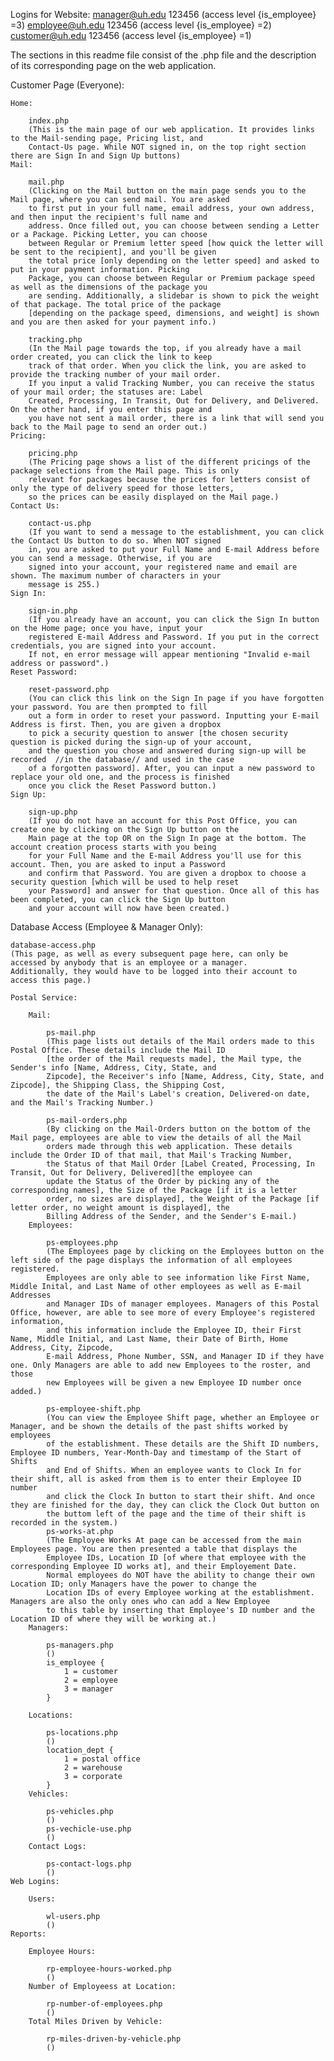 Logins for Website:
    manager@uh.edu 123456 (access level {is_employee} =3)
    employee@uh.edu 123456 (access level {is_employee} =2)
    customer@uh.edu 123456 (access level {is_employee} =1)
    
    
The sections in this readme file consist of the .php file and the description of its corresponding page on the web application. 

Customer Page (Everyone):

    Home:
    
        index.php
        (This is the main page of our web application. It provides links to the Mail-sending page, Pricing list, and
        Contact-Us page. While NOT signed in, on the top right section there are Sign In and Sign Up buttons)
    Mail:
    
        mail.php
        (Clicking on the Mail button on the main page sends you to the Mail page, where you can send mail. You are asked 
        to first put in your full name, email address, your own address, and then input the recipient's full name and 
        address. Once filled out, you can choose between sending a Letter or a Package. Picking Letter, you can choose
        between Regular or Premium letter speed [how quick the letter will be sent to the recipient], and you'll be given
        the total price [only depending on the letter speed] and asked to put in your payment information. Picking 
        Package, you can choose between Regular or Premium package speed as well as the dimensions of the package you 
        are sending. Additionally, a slidebar is shown to pick the weight of that package. The total price of the package
        [depending on the package speed, dimensions, and weight] is shown and you are then asked for your payment info.)
        
        tracking.php
        (In the Mail page towards the top, if you already have a mail order created, you can click the link to keep 
        track of that order. When you click the link, you are asked to provide the tracking number of your mail order. 
        If you input a valid Tracking Number, you can receive the status of your mail order; the statuses are: Label
        Created, Processing, In Transit, Out for Delivery, and Delivered. On the other hand, if you enter this page and
        you have not sent a mail order, there is a link that will send you back to the Mail page to send an order out.)
    Pricing:
    
        pricing.php
        (The Pricing page shows a list of the different pricings of the package selections from the Mail page. This is only 
        relevant for packages because the prices for letters consist of only the type of delivery speed for those letters,
        so the prices can be easily displayed on the Mail page.)
    Contact Us:
        
        contact-us.php
        (If you want to send a message to the establishment, you can click the Contact Us button to do so. When NOT signed
        in, you are asked to put your Full Name and E-mail Address before you can send a message. Otherwise, if you are
        signed into your account, your registered name and email are shown. The maximum number of characters in your
        message is 255.)
    Sign In:
        
        sign-in.php
        (If you already have an account, you can click the Sign In button on the Home page; once you have, input your
        registered E-mail Address and Password. If you put in the correct credentials, you are signed into your account.
        If not, en error message will appear mentioning "Invalid e-mail address or password".)
    Reset Password:
    
        reset-password.php
        (You can click this link on the Sign In page if you have forgotten your password. You are then prompted to fill
        out a form in order to reset your password. Inputting your E-mail Address is first. Then, you are given a dropbox
        to pick a security question to answer [the chosen security question is picked during the sign-up of your account,
        and the question you chose and answered during sign-up will be recorded  //in the database// and used in the case
        of a forgotten password]. After, you can input a new password to replace your old one, and the process is finished
        once you click the Reset Password button.)
    Sign Up:
    
        sign-up.php
        (If you do not have an account for this Post Office, you can create one by clicking on the Sign Up button on the 
        Main page at the top OR on the Sign In page at the bottom. The account creation process starts with you being
        for your Full Name and the E-mail Address you'll use for this account. Then, you are asked to input a Password 
        and confirm that Password. You are given a dropbox to choose a security question [which will be used to help reset
        your Password] and answer for that question. Once all of this has been completed, you can click the Sign Up button
        and your account will now have been created.)

Database Access (Employee & Manager Only):
    
    database-access.php
    (This page, as well as every subsequent page here, can only be accessed by anybody that is an employee or a manager.
    Additionally, they would have to be logged into their account to access this page.)

    Postal Service:

        Mail:
        
            ps-mail.php
            (This page lists out details of the Mail orders made to this Postal Office. These details include the Mail ID 
            [the order of the Mail requests made], the Mail type, the Sender's info [Name, Address, City, State, and 
            Zipcode], the Receiver's info [Name, Address, City, State, and Zipcode], the Shipping Class, the Shipping Cost,
            the date of the Mail's Label's creation, Delivered-on date, and the Mail's Tracking Number.)
            
            ps-mail-orders.php
            (By clicking on the Mail-Orders button on the bottom of the Mail page, employees are able to view the details of all the Mail 
            orders made through this web application. These details include the Order ID of that mail, that Mail's Tracking Number, 
            the Status of that Mail Order [Label Created, Processing, In Transit, Out for Delivery, Delivered][the employee can 
            update the Status of the Order by picking any of the corresponding names], the Size of the Package [if it is a letter 
            order, no sizes are displayed], the Weight of the Package [if letter order, no weight amount is displayed], the
            Billing Address of the Sender, and the Sender's E-mail.)
        Employees:
            
            ps-employees.php
            (The Employees page by clicking on the Employees button on the left side of the page displays the information of all employees registered. 
            Employees are only able to see information like First Name, Middle Inital, and Last Name of other employees as well as E-mail Addresses 
            and Manager IDs of manager employees. Managers of this Postal Office, however, are able to see more of every Employee's registered information,
            and this information include the Employee ID, their First Name, Middle Initial, and Last Name, their Date of Birth, Home Address, City, Zipcode,
            E-mail Address, Phone Number, SSN, and Manager ID if they have one. Only Managers are able to add new Employees to the roster, and those
            new Employees will be given a new Employee ID number once added.)
            
            ps-employee-shift.php
            (You can view the Employee Shift page, whether an Employee or Manager, and be shown the details of the past shifts worked by employees 
            of the establishment. These details are the Shift ID numbers, Employee ID numbers, Year-Month-Day and timestamp of the Start of Shifts 
            and End of Shifts. When an employee wants to Clock In for their shift, all is asked from them is to enter their Employee ID number
            and click the Clock In button to start their shift. And once they are finished for the day, they can click the Clock Out button on 
            the buttom left of the page and the time of their shift is recorded in the system.)
            ps-works-at.php
            (The Employee Works At page can be accessed from the main Employees page. You are then presented a table that displays the 
            Employee IDs, Location ID [of where that employee with the corresponding Employee ID works at], and their Employement Date. 
            Normal employees do NOT have the ability to change their own Location ID; only Managers have the power to change the 
            Location IDs of every Employee working at the establishment. Managers are also the only ones who can add a New Employee 
            to this table by inserting that Employee's ID number and the Location ID of where they will be working at.)
        Managers:

            ps-managers.php
            ()
            is_employee {
                1 = customer
                2 = employee
                3 = manager
            }

        Locations:
            
            ps-locations.php
            ()
            location_dept {
                1 = postal office
                2 = warehouse
                3 = corporate
            }
        Vehicles:
            
            ps-vehicles.php
            ()
            ps-vechicle-use.php
            ()
        Contact Logs:
            
            ps-contact-logs.php
            ()
    Web Logins:

        Users:
            
            wl-users.php
            ()
    Reports:

        Employee Hours:

            rp-employee-hours-worked.php
            ()
        Number of Employeess at Location:
        
            rp-number-of-employees.php
            ()
        Total Miles Driven by Vehicle:
        
            rp-miles-driven-by-vehicle.php
            ()
